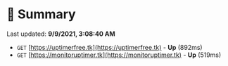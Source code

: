 # 📖 Summary
Last updated: **9/9/2021, 3:08:40 AM**

- `GET` [https://uptimerfree.tk](https://uptimerfree.tk) - **Up** (892ms)
- `GET` [https://monitoruptimer.tk](https://monitoruptimer.tk) - **Up** (519ms)
